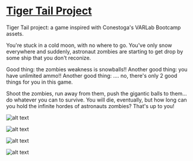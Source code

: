 # [Tiger Tail Project](https://play.unity.com/mg/other/pizzaeater)
Tiger Tail project: a game inspired with Conestoga's VARLab Bootcamp assets.

You're stuck in a cold moon, with no where to go. You've only snow everywhere and suddenly, astronaut zombies are starting to get drop by some ship that you don't reconize.

Good thing: the zombies weakness is snowballs!!
Another good thing: you have unlimited ammo!!
Another good thing: .... no, there's only 2 good things for you in this game.

Shoot the zombies, run away from them, push the gigantic balls to them... do whatever you can to survive. You will die, eventually, but how long can you hold the infinite hordes of astronauts zombies? That's up to you! 

![alt text](https://i.ibb.co/FW47Vtc/tiger1.png)

![alt text](https://i.ibb.co/yS5CwDS/tiger2.png)

![alt text](https://i.ibb.co/QkKchNy/tiger3.png)

![alt text](https://i.ibb.co/k8CST2J/tiger4.png)

